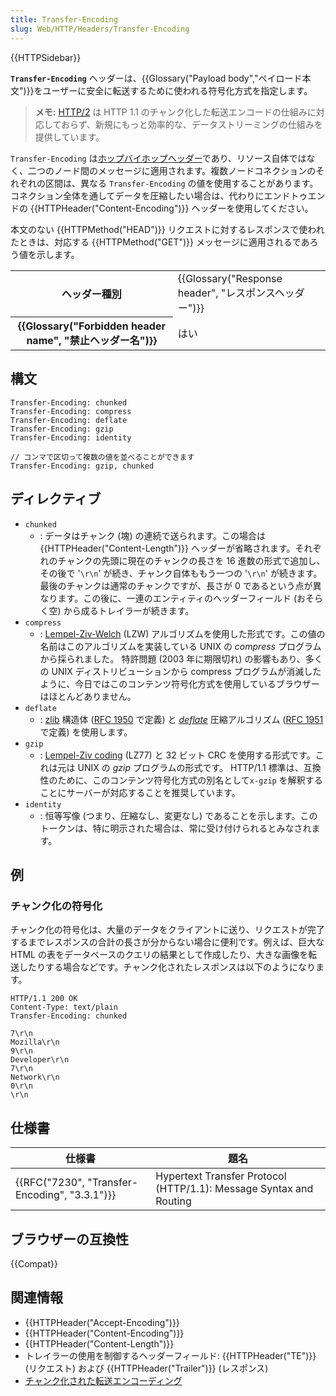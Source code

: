 ```yaml
---
title: Transfer-Encoding
slug: Web/HTTP/Headers/Transfer-Encoding
---
```


{{HTTPSidebar}}

**`Transfer-Encoding`** ヘッダーは、{{Glossary("Payload body","ペイロード本文")}}をユーザーに安全に転送するために使われる符号化方式を指定します。

> **メモ:** [HTTP/2](https://wikipedia.org/wiki/HTTP/2) は HTTP 1.1 のチャンク化した転送エンコードの仕組みに対応しておらず、新規にもっと効率的な、データストリーミングの仕組みを提供しています。

`Transfer-Encoding` は[ホップバイホップヘッダー](/ja/docs/Web/HTTP/Headers#hbh)であり、リソース自体ではなく、二つのノード間のメッセージに適用されます。複数ノードコネクションのそれぞれの区間は、異なる `Transfer-Encoding` の値を使用することがあります。コネクション全体を通してデータを圧縮したい場合は、代わりにエンドトゥエンドの {{HTTPHeader("Content-Encoding")}} ヘッダーを使用してください。

本文のない {{HTTPMethod("HEAD")}} リクエストに対するレスポンスで使われたときは、対応する {{HTTPMethod("GET")}} メッセージに適用されるであろう値を示します。

<table class="properties">
  <tbody>
    <tr>
      <th scope="row">ヘッダー種別</th>
      <td>
        {{Glossary("Response header", "レスポンスヘッダー")}}
      </td>
    </tr>
    <tr>
      <th scope="row">
        {{Glossary("Forbidden header name", "禁止ヘッダー名")}}
      </th>
      <td>はい</td>
    </tr>
  </tbody>
</table>

## 構文

```
Transfer-Encoding: chunked
Transfer-Encoding: compress
Transfer-Encoding: deflate
Transfer-Encoding: gzip
Transfer-Encoding: identity

// コンマで区切って複数の値を並べることができます
Transfer-Encoding: gzip, chunked
```

## ディレクティブ

- `chunked`
  - : データはチャンク (塊) の連続で送られます。この場合は {{HTTPHeader("Content-Length")}} ヘッダーが省略されます。それぞれのチャンクの先頭に現在のチャンクの長さを 16 進数の形式で追加し、その後で '`\r\n`' が続き、チャンク自体ももう一つの '`\r\n`' が続きます。最後のチャンクは通常のチャンクですが、長さが 0 であるという点が異なります。この後に、一連のエンティティのヘッダーフィールド (おそらく空) から成るトレイラーが続きます。
- `compress`
  - : [Lempel-Ziv-Welch](http://en.wikipedia.org/wiki/LZW) (LZW) アルゴリズムを使用した形式です。この値の名前はこのアルゴリズムを実装している UNIX の _compress_ プログラムから採られました。
    特許問題 (2003 年に期限切れ) の影響もあり、多くの UNIX ディストリビューションから compress プログラムが消滅したように、今日ではこのコンテンツ符号化方式を使用しているブラウザーはほとんどありません。
- `deflate`
  - : [zlib](http://en.wikipedia.org/wiki/Zlib) 構造体 ([RFC 1950](http://tools.ietf.org/html/rfc1950) で定義) と [_deflate_](http://en.wikipedia.org/wiki/DEFLATE) 圧縮アルゴリズム ([RFC 1951](http://tools.ietf.org/html/rfc1952) で定義) を使用します。
- `gzip`
  - : [Lempel-Ziv coding](http://en.wikipedia.org/wiki/LZ77_and_LZ78#LZ77) (LZ77) と 32 ビット CRC を使用する形式です。これは元は UNIX の _gzip_ プログラムの形式です。 HTTP/1.1 標準は、互換性のために、このコンテンツ符号化方式の別名として`x-gzip` を解釈することにサーバーが対応することを推奨しています。
- `identity`
  - : 恒等写像 (つまり、圧縮なし、変更なし) であることを示します。このトークンは、特に明示された場合は、常に受け付けられるとみなされます。

## 例

### チャンク化の符号化

チャンク化の符号化は、大量のデータをクライアントに送り、リクエストが完了するまでレスポンスの合計の長さが分からない場合に便利です。例えば、巨大な HTML の表をデータベースのクエリの結果として作成したり、大きな画像を転送したりする場合などです。チャンク化されたレスポンスは以下のようになります。

```
HTTP/1.1 200 OK
Content-Type: text/plain
Transfer-Encoding: chunked

7\r\n
Mozilla\r\n
9\r\n
Developer\r\n
7\r\n
Network\r\n
0\r\n
\r\n
```

## 仕様書

| 仕様書                                        | 題名                                                               |
| --------------------------------------------- | ------------------------------------------------------------------ |
| {{RFC("7230", "Transfer-Encoding", "3.3.1")}} | Hypertext Transfer Protocol (HTTP/1.1): Message Syntax and Routing |

## ブラウザーの互換性

{{Compat}}

## 関連情報

- {{HTTPHeader("Accept-Encoding")}}
- {{HTTPHeader("Content-Encoding")}}
- {{HTTPHeader("Content-Length")}}
- トレイラーの使用を制御するヘッダーフィールド: {{HTTPHeader("TE")}} (リクエスト) および {{HTTPHeader("Trailer")}} (レスポンス)
- [チャンク化された転送エンコーディング](https://en.wikipedia.org/wiki/Chunked_transfer_encoding)
